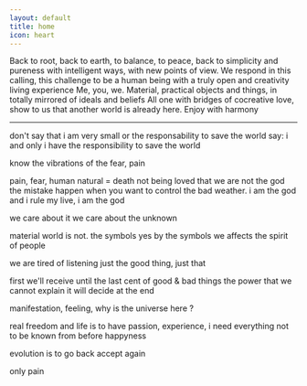 ```yaml
---
layout: default
title: home
icon: heart
---
```


Back to root, back to earth, to balance, to peace, back to simplicity and pureness with intelligent ways, with new points of view.
We respond in this calling, this challenge to be a human being with a truly open and creativity living experience
Me, you, we.
Material, practical objects and things, in totally mirrored of ideals and beliefs
All one with bridges of cocreative love, show to us that another world is already here.
Enjoy with harmony

---
don't say
that i am very small or the responsability to save the world
say: i and only i have the responsibility to save the world

know the vibrations of the fear, pain

pain, fear, human natural = death
not being loved that we are not the god
the mistake happen when you want to control the bad weather.
i am the god and i rule my live, i am the god

we care about it
we care about the unknown

material world is not. the symbols yes
by the symbols we affects the spirit of people

we are tired of listening
just the good thing, just that

first we'll receive until the last cent of good & bad things
the power that we cannot explain
it will decide at the end

manifestation, feeling, why is the universe here ?

real freedom and life is to have passion, experience, i need everything not to be known from before
happyness

evolution is to go back accept again 

only pain 